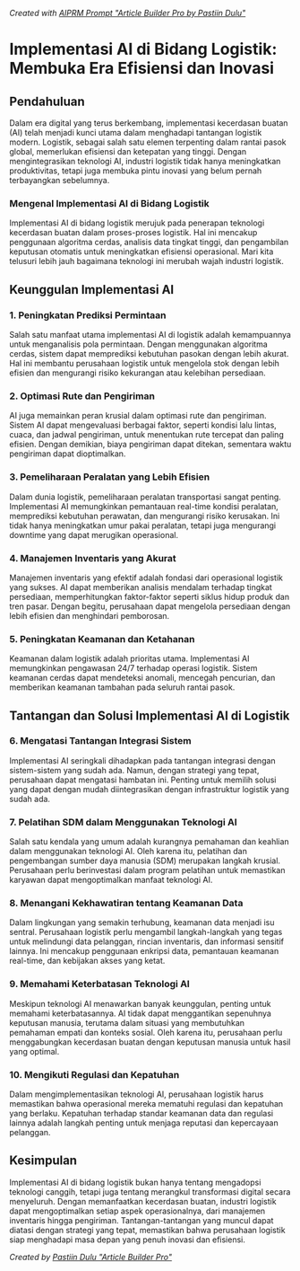 
_Created with [AIPRM Prompt "Article Builder Pro by Pastiin Dulu"](https://www.aiprm.com/prompts/copywriting/writing/1805771235708375040/)_

# Implementasi AI di Bidang Logistik: Membuka Era Efisiensi dan Inovasi

## Pendahuluan

Dalam era digital yang terus berkembang, implementasi kecerdasan buatan (AI) telah menjadi kunci utama dalam menghadapi tantangan logistik modern. Logistik, sebagai salah satu elemen terpenting dalam rantai pasok global, memerlukan efisiensi dan ketepatan yang tinggi. Dengan mengintegrasikan teknologi AI, industri logistik tidak hanya meningkatkan produktivitas, tetapi juga membuka pintu inovasi yang belum pernah terbayangkan sebelumnya.

### Mengenal Implementasi AI di Bidang Logistik

Implementasi AI di bidang logistik merujuk pada penerapan teknologi kecerdasan buatan dalam proses-proses logistik. Hal ini mencakup penggunaan algoritma cerdas, analisis data tingkat tinggi, dan pengambilan keputusan otomatis untuk meningkatkan efisiensi operasional. Mari kita telusuri lebih jauh bagaimana teknologi ini merubah wajah industri logistik.

## Keunggulan Implementasi AI

### 1. Peningkatan Prediksi Permintaan

Salah satu manfaat utama implementasi AI di logistik adalah kemampuannya untuk menganalisis pola permintaan. Dengan menggunakan algoritma cerdas, sistem dapat memprediksi kebutuhan pasokan dengan lebih akurat. Hal ini membantu perusahaan logistik untuk mengelola stok dengan lebih efisien dan mengurangi risiko kekurangan atau kelebihan persediaan.

### 2. Optimasi Rute dan Pengiriman

AI juga memainkan peran krusial dalam optimasi rute dan pengiriman. Sistem AI dapat mengevaluasi berbagai faktor, seperti kondisi lalu lintas, cuaca, dan jadwal pengiriman, untuk menentukan rute tercepat dan paling efisien. Dengan demikian, biaya pengiriman dapat ditekan, sementara waktu pengiriman dapat dioptimalkan.

### 3. Pemeliharaan Peralatan yang Lebih Efisien

Dalam dunia logistik, pemeliharaan peralatan transportasi sangat penting. Implementasi AI memungkinkan pemantauan real-time kondisi peralatan, memprediksi kebutuhan perawatan, dan mengurangi risiko kerusakan. Ini tidak hanya meningkatkan umur pakai peralatan, tetapi juga mengurangi downtime yang dapat merugikan operasional.

### 4. Manajemen Inventaris yang Akurat

Manajemen inventaris yang efektif adalah fondasi dari operasional logistik yang sukses. AI dapat memberikan analisis mendalam terhadap tingkat persediaan, memperhitungkan faktor-faktor seperti siklus hidup produk dan tren pasar. Dengan begitu, perusahaan dapat mengelola persediaan dengan lebih efisien dan menghindari pemborosan.

### 5. Peningkatan Keamanan dan Ketahanan

Keamanan dalam logistik adalah prioritas utama. Implementasi AI memungkinkan pengawasan 24/7 terhadap operasi logistik. Sistem keamanan cerdas dapat mendeteksi anomali, mencegah pencurian, dan memberikan keamanan tambahan pada seluruh rantai pasok.

## Tantangan dan Solusi Implementasi AI di Logistik

### 6. Mengatasi Tantangan Integrasi Sistem

Implementasi AI seringkali dihadapkan pada tantangan integrasi dengan sistem-sistem yang sudah ada. Namun, dengan strategi yang tepat, perusahaan dapat mengatasi hambatan ini. Penting untuk memilih solusi yang dapat dengan mudah diintegrasikan dengan infrastruktur logistik yang sudah ada.

### 7. Pelatihan SDM dalam Menggunakan Teknologi AI

Salah satu kendala yang umum adalah kurangnya pemahaman dan keahlian dalam menggunakan teknologi AI. Oleh karena itu, pelatihan dan pengembangan sumber daya manusia (SDM) merupakan langkah krusial. Perusahaan perlu berinvestasi dalam program pelatihan untuk memastikan karyawan dapat mengoptimalkan manfaat teknologi AI.

### 8. Menangani Kekhawatiran tentang Keamanan Data

Dalam lingkungan yang semakin terhubung, keamanan data menjadi isu sentral. Perusahaan logistik perlu mengambil langkah-langkah yang tegas untuk melindungi data pelanggan, rincian inventaris, dan informasi sensitif lainnya. Ini mencakup penggunaan enkripsi data, pemantauan keamanan real-time, dan kebijakan akses yang ketat.

### 9. Memahami Keterbatasan Teknologi AI

Meskipun teknologi AI menawarkan banyak keunggulan, penting untuk memahami keterbatasannya. AI tidak dapat menggantikan sepenuhnya keputusan manusia, terutama dalam situasi yang membutuhkan pemahaman empati dan konteks sosial. Oleh karena itu, perusahaan perlu menggabungkan kecerdasan buatan dengan keputusan manusia untuk hasil yang optimal.

### 10. Mengikuti Regulasi dan Kepatuhan

Dalam mengimplementasikan teknologi AI, perusahaan logistik harus memastikan bahwa operasional mereka mematuhi regulasi dan kepatuhan yang berlaku. Kepatuhan terhadap standar keamanan data dan regulasi lainnya adalah langkah penting untuk menjaga reputasi dan kepercayaan pelanggan.

## Kesimpulan

Implementasi AI di bidang logistik bukan hanya tentang mengadopsi teknologi canggih, tetapi juga tentang merangkul transformasi digital secara menyeluruh. Dengan memanfaatkan kecerdasan buatan, industri logistik dapat mengoptimalkan setiap aspek operasionalnya, dari manajemen inventaris hingga pengiriman. Tantangan-tantangan yang muncul dapat diatasi dengan strategi yang tepat, memastikan bahwa perusahaan logistik siap menghadapi masa depan yang penuh inovasi dan efisiensi.

_Created by [Pastiin Dulu "Article Builder Pro"](https://www.pastiin.com)_
